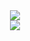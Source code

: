 <div align="center">
      <img src="https://github.com/user-attachments/assets/0a62cd15-3052-4e45-b478-44f601a401db">
</div>
<div align="center">
      <img src="https://github.com/user-attachments/assets/072f2457-9fcc-4f56-822b-18b2dbe63d8b
">
</div>
